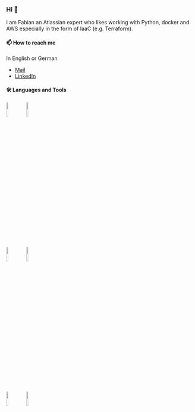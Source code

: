 ### Hi 👋

I am Fabian an Atlassian expert who likes working with Python, docker and AWS especially in the form of IaaC (e.g. Terraform).

#### 📫 How to reach me
In English or German

- [Mail](mailto:fabian.duft@kreuzwerker.de)
- [LinkedIn](https://www.linkedin.com/in/fabian-duft-52b090193/)

#### 🛠 Languages and Tools
<p>

  <code><img width="10%" src="https://www.vectorlogo.zone/logos/amazon_aws/amazon_aws-ar21.svg"></code>
  <code><img width="10%" src="https://www.vectorlogo.zone/logos/atlassian_jira/atlassian_jira-icon.svg"></code>
  <br />
  <code><img width="10%" src="https://www.vectorlogo.zone/logos/terraformio/terraformio-ar21.svg"></code>
  <code><img width="10%" src="https://www.vectorlogo.zone/logos/python/python-horizontal.svg"></code>
  <br />
  <code><img width="10%" src="https://www.vectorlogo.zone/logos/docker/docker-ar21.svg"></code>
  <code><img width="10%" src="https://www.vectorlogo.zone/logos/gitlab/gitlab-ar21.svg"></code>
  <br />
 
</p>
